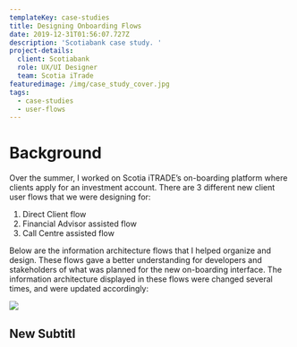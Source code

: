 ```yaml
---
templateKey: case-studies
title: Designing Onboarding Flows
date: 2019-12-31T01:56:07.727Z
description: 'Scotiabank case study. '
project-details:
  client: Scotiabank
  role: UX/UI Designer
  team: Scotia iTrade
featuredimage: /img/case_study_cover.jpg
tags:
  - case-studies
  - user-flows
---
```

# Background

Over the summer, I worked on Scotia iTRADE’s on-boarding platform where clients apply for an investment account. There are 3 different new client user flows that we were designing for: 

1. Direct Client flow
2. Financial Advisor assisted flow
3. Call Centre assisted flow

Below are the information architecture flows that I helped organize and design. These flows gave a better understanding for developers and stakeholders of what was planned for the new on-boarding interface. The information architecture displayed in these flows were changed several times, and were updated accordingly:

![](/img/direct_client_image.png)

## New Subtitl
